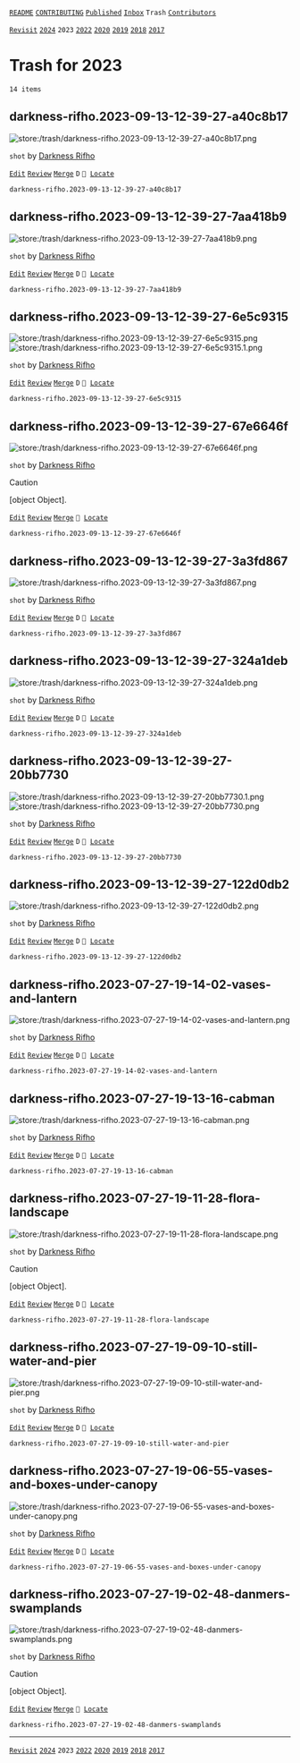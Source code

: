 [`README`](../../README.md) [`CONTRIBUTING`](../../CONTRIBUTING.md) [`Published`](../published/index.md) [`Inbox`](../inbox/index.md) `Trash` [`Contributors`](../contributors.md)

[`Revisit`](revisit.md) [`2024`](index.md) `2023` [`2022`](2022.md) [`2020`](2020.md) [`2019`](2019.md) [`2018`](2018.md) [`2017`](2017.md)

# Trash for 2023

`14 items`

## <span id="darkness-rifho.2023-09-13-12-39-27-a40c8b17">darkness-rifho.2023-09-13-12-39-27-a40c8b17</span>

![store:/trash/darkness-rifho.2023-09-13-12-39-27-a40c8b17.png](../../assets/previews/trash/darkness-rifho.2023-09-13-12-39-27-a40c8b17.avif "darkness-rifho.2023-09-13-12-39-27-a40c8b17")

`shot` by [Darkness Rifho](../contributors.md#darkness-rifho)

[`Edit`](https://github.com/dehero/mwscr/issues/new?labels=editing&amp;template=editing.yml&amp;title=darkness-rifho.2023-09-13-12-39-27-a40c8b17&amp;postContent=store%3A%2Ftrash%2Fdarkness-rifho.2023-09-13-12-39-27-a40c8b17.png&amp;postTitle=&amp;postTitleRu=&amp;postAuthor=darkness-rifho&amp;postType=shot&amp;postEngine=&amp;postAddon=&amp;postTags=&amp;postLocation=&amp;postMark=D&amp;postViolation=&amp;postTrash=&amp;postRequest=) [`Review`](https://github.com/dehero/mwscr/issues/new?labels=review&amp;template=review.yml&amp;title=darkness-rifho.2023-09-13-12-39-27-a40c8b17) [`Merge`](https://github.com/dehero/mwscr/issues/new?labels=merging&amp;template=merging.yml&amp;title=darkness-rifho.2023-09-13-12-39-27-a40c8b17) `D` <code>📍 [Locate](https://github.com/dehero/mwscr/issues/new?labels=location&template=location.yml&title=darkness-rifho.2023-09-13-12-39-27-a40c8b17)</code>

```
darkness-rifho.2023-09-13-12-39-27-a40c8b17
```

## <span id="darkness-rifho.2023-09-13-12-39-27-7aa418b9">darkness-rifho.2023-09-13-12-39-27-7aa418b9</span>

![store:/trash/darkness-rifho.2023-09-13-12-39-27-7aa418b9.png](../../assets/previews/trash/darkness-rifho.2023-09-13-12-39-27-7aa418b9.avif "darkness-rifho.2023-09-13-12-39-27-7aa418b9")

`shot` by [Darkness Rifho](../contributors.md#darkness-rifho)

[`Edit`](https://github.com/dehero/mwscr/issues/new?labels=editing&amp;template=editing.yml&amp;title=darkness-rifho.2023-09-13-12-39-27-7aa418b9&amp;postContent=store%3A%2Ftrash%2Fdarkness-rifho.2023-09-13-12-39-27-7aa418b9.png&amp;postTitle=&amp;postTitleRu=&amp;postAuthor=darkness-rifho&amp;postType=shot&amp;postEngine=&amp;postAddon=&amp;postTags=&amp;postLocation=&amp;postMark=D&amp;postViolation=&amp;postTrash=&amp;postRequest=) [`Review`](https://github.com/dehero/mwscr/issues/new?labels=review&amp;template=review.yml&amp;title=darkness-rifho.2023-09-13-12-39-27-7aa418b9) [`Merge`](https://github.com/dehero/mwscr/issues/new?labels=merging&amp;template=merging.yml&amp;title=darkness-rifho.2023-09-13-12-39-27-7aa418b9) `D` <code>📍 [Locate](https://github.com/dehero/mwscr/issues/new?labels=location&template=location.yml&title=darkness-rifho.2023-09-13-12-39-27-7aa418b9)</code>

```
darkness-rifho.2023-09-13-12-39-27-7aa418b9
```

## <span id="darkness-rifho.2023-09-13-12-39-27-6e5c9315">darkness-rifho.2023-09-13-12-39-27-6e5c9315</span>

![store:/trash/darkness-rifho.2023-09-13-12-39-27-6e5c9315.png](../../assets/previews/trash/darkness-rifho.2023-09-13-12-39-27-6e5c9315.avif "darkness-rifho.2023-09-13-12-39-27-6e5c9315")
![store:/trash/darkness-rifho.2023-09-13-12-39-27-6e5c9315.1.png](../../assets/previews/trash/darkness-rifho.2023-09-13-12-39-27-6e5c9315.1.avif "darkness-rifho.2023-09-13-12-39-27-6e5c9315.1")

`shot` by [Darkness Rifho](../contributors.md#darkness-rifho)

[`Edit`](https://github.com/dehero/mwscr/issues/new?labels=editing&amp;template=editing.yml&amp;title=darkness-rifho.2023-09-13-12-39-27-6e5c9315&amp;postContent=store%3A%2Ftrash%2Fdarkness-rifho.2023-09-13-12-39-27-6e5c9315.png%0Astore%3A%2Ftrash%2Fdarkness-rifho.2023-09-13-12-39-27-6e5c9315.1.png&amp;postTitle=&amp;postTitleRu=&amp;postAuthor=darkness-rifho&amp;postType=shot&amp;postEngine=&amp;postAddon=&amp;postTags=&amp;postLocation=&amp;postMark=D&amp;postViolation=&amp;postTrash=&amp;postRequest=) [`Review`](https://github.com/dehero/mwscr/issues/new?labels=review&amp;template=review.yml&amp;title=darkness-rifho.2023-09-13-12-39-27-6e5c9315) [`Merge`](https://github.com/dehero/mwscr/issues/new?labels=merging&amp;template=merging.yml&amp;title=darkness-rifho.2023-09-13-12-39-27-6e5c9315) `D` <code>📍 [Locate](https://github.com/dehero/mwscr/issues/new?labels=location&template=location.yml&title=darkness-rifho.2023-09-13-12-39-27-6e5c9315)</code>

```
darkness-rifho.2023-09-13-12-39-27-6e5c9315
```

## <span id="darkness-rifho.2023-09-13-12-39-27-67e6646f">darkness-rifho.2023-09-13-12-39-27-67e6646f</span>

![store:/trash/darkness-rifho.2023-09-13-12-39-27-67e6646f.png](../../assets/previews/trash/darkness-rifho.2023-09-13-12-39-27-67e6646f.avif "darkness-rifho.2023-09-13-12-39-27-67e6646f")

`shot` by [Darkness Rifho](../contributors.md#darkness-rifho)

> [!CAUTION]
> [object Object].

[`Edit`](https://github.com/dehero/mwscr/issues/new?labels=editing&amp;template=editing.yml&amp;title=darkness-rifho.2023-09-13-12-39-27-67e6646f&amp;postContent=store%3A%2Ftrash%2Fdarkness-rifho.2023-09-13-12-39-27-67e6646f.png&amp;postTitle=&amp;postTitleRu=&amp;postAuthor=darkness-rifho&amp;postType=shot&amp;postEngine=&amp;postAddon=&amp;postTags=&amp;postLocation=&amp;postMark=&amp;postViolation=non-vanilla-look&amp;postTrash=&amp;postRequest=) [`Review`](https://github.com/dehero/mwscr/issues/new?labels=review&amp;template=review.yml&amp;title=darkness-rifho.2023-09-13-12-39-27-67e6646f) [`Merge`](https://github.com/dehero/mwscr/issues/new?labels=merging&amp;template=merging.yml&amp;title=darkness-rifho.2023-09-13-12-39-27-67e6646f) <code>📍 [Locate](https://github.com/dehero/mwscr/issues/new?labels=location&template=location.yml&title=darkness-rifho.2023-09-13-12-39-27-67e6646f)</code>

```
darkness-rifho.2023-09-13-12-39-27-67e6646f
```

## <span id="darkness-rifho.2023-09-13-12-39-27-3a3fd867">darkness-rifho.2023-09-13-12-39-27-3a3fd867</span>

![store:/trash/darkness-rifho.2023-09-13-12-39-27-3a3fd867.png](../../assets/previews/trash/darkness-rifho.2023-09-13-12-39-27-3a3fd867.avif "darkness-rifho.2023-09-13-12-39-27-3a3fd867")

`shot` by [Darkness Rifho](../contributors.md#darkness-rifho)

[`Edit`](https://github.com/dehero/mwscr/issues/new?labels=editing&amp;template=editing.yml&amp;title=darkness-rifho.2023-09-13-12-39-27-3a3fd867&amp;postContent=store%3A%2Ftrash%2Fdarkness-rifho.2023-09-13-12-39-27-3a3fd867.png&amp;postTitle=&amp;postTitleRu=&amp;postAuthor=darkness-rifho&amp;postType=shot&amp;postEngine=&amp;postAddon=&amp;postTags=&amp;postLocation=&amp;postMark=D&amp;postViolation=&amp;postTrash=&amp;postRequest=) [`Review`](https://github.com/dehero/mwscr/issues/new?labels=review&amp;template=review.yml&amp;title=darkness-rifho.2023-09-13-12-39-27-3a3fd867) [`Merge`](https://github.com/dehero/mwscr/issues/new?labels=merging&amp;template=merging.yml&amp;title=darkness-rifho.2023-09-13-12-39-27-3a3fd867) `D` <code>📍 [Locate](https://github.com/dehero/mwscr/issues/new?labels=location&template=location.yml&title=darkness-rifho.2023-09-13-12-39-27-3a3fd867)</code>

```
darkness-rifho.2023-09-13-12-39-27-3a3fd867
```

## <span id="darkness-rifho.2023-09-13-12-39-27-324a1deb">darkness-rifho.2023-09-13-12-39-27-324a1deb</span>

![store:/trash/darkness-rifho.2023-09-13-12-39-27-324a1deb.png](../../assets/previews/trash/darkness-rifho.2023-09-13-12-39-27-324a1deb.avif "darkness-rifho.2023-09-13-12-39-27-324a1deb")

`shot` by [Darkness Rifho](../contributors.md#darkness-rifho)

[`Edit`](https://github.com/dehero/mwscr/issues/new?labels=editing&amp;template=editing.yml&amp;title=darkness-rifho.2023-09-13-12-39-27-324a1deb&amp;postContent=store%3A%2Ftrash%2Fdarkness-rifho.2023-09-13-12-39-27-324a1deb.png&amp;postTitle=&amp;postTitleRu=&amp;postAuthor=darkness-rifho&amp;postType=shot&amp;postEngine=&amp;postAddon=&amp;postTags=&amp;postLocation=&amp;postMark=D&amp;postViolation=&amp;postTrash=&amp;postRequest=) [`Review`](https://github.com/dehero/mwscr/issues/new?labels=review&amp;template=review.yml&amp;title=darkness-rifho.2023-09-13-12-39-27-324a1deb) [`Merge`](https://github.com/dehero/mwscr/issues/new?labels=merging&amp;template=merging.yml&amp;title=darkness-rifho.2023-09-13-12-39-27-324a1deb) `D` <code>📍 [Locate](https://github.com/dehero/mwscr/issues/new?labels=location&template=location.yml&title=darkness-rifho.2023-09-13-12-39-27-324a1deb)</code>

```
darkness-rifho.2023-09-13-12-39-27-324a1deb
```

## <span id="darkness-rifho.2023-09-13-12-39-27-20bb7730">darkness-rifho.2023-09-13-12-39-27-20bb7730</span>

![store:/trash/darkness-rifho.2023-09-13-12-39-27-20bb7730.1.png](../../assets/previews/trash/darkness-rifho.2023-09-13-12-39-27-20bb7730.1.avif "darkness-rifho.2023-09-13-12-39-27-20bb7730.1")
![store:/trash/darkness-rifho.2023-09-13-12-39-27-20bb7730.png](../../assets/previews/trash/darkness-rifho.2023-09-13-12-39-27-20bb7730.avif "darkness-rifho.2023-09-13-12-39-27-20bb7730")

`shot` by [Darkness Rifho](../contributors.md#darkness-rifho)

[`Edit`](https://github.com/dehero/mwscr/issues/new?labels=editing&amp;template=editing.yml&amp;title=darkness-rifho.2023-09-13-12-39-27-20bb7730&amp;postContent=store%3A%2Ftrash%2Fdarkness-rifho.2023-09-13-12-39-27-20bb7730.1.png%0Astore%3A%2Ftrash%2Fdarkness-rifho.2023-09-13-12-39-27-20bb7730.png&amp;postTitle=&amp;postTitleRu=&amp;postAuthor=darkness-rifho&amp;postType=shot&amp;postEngine=&amp;postAddon=&amp;postTags=&amp;postLocation=&amp;postMark=D&amp;postViolation=&amp;postTrash=&amp;postRequest=) [`Review`](https://github.com/dehero/mwscr/issues/new?labels=review&amp;template=review.yml&amp;title=darkness-rifho.2023-09-13-12-39-27-20bb7730) [`Merge`](https://github.com/dehero/mwscr/issues/new?labels=merging&amp;template=merging.yml&amp;title=darkness-rifho.2023-09-13-12-39-27-20bb7730) `D` <code>📍 [Locate](https://github.com/dehero/mwscr/issues/new?labels=location&template=location.yml&title=darkness-rifho.2023-09-13-12-39-27-20bb7730)</code>

```
darkness-rifho.2023-09-13-12-39-27-20bb7730
```

## <span id="darkness-rifho.2023-09-13-12-39-27-122d0db2">darkness-rifho.2023-09-13-12-39-27-122d0db2</span>

![store:/trash/darkness-rifho.2023-09-13-12-39-27-122d0db2.png](../../assets/previews/trash/darkness-rifho.2023-09-13-12-39-27-122d0db2.avif "darkness-rifho.2023-09-13-12-39-27-122d0db2")

`shot` by [Darkness Rifho](../contributors.md#darkness-rifho)

[`Edit`](https://github.com/dehero/mwscr/issues/new?labels=editing&amp;template=editing.yml&amp;title=darkness-rifho.2023-09-13-12-39-27-122d0db2&amp;postContent=store%3A%2Ftrash%2Fdarkness-rifho.2023-09-13-12-39-27-122d0db2.png&amp;postTitle=&amp;postTitleRu=&amp;postAuthor=darkness-rifho&amp;postType=shot&amp;postEngine=&amp;postAddon=&amp;postTags=&amp;postLocation=&amp;postMark=D&amp;postViolation=&amp;postTrash=&amp;postRequest=) [`Review`](https://github.com/dehero/mwscr/issues/new?labels=review&amp;template=review.yml&amp;title=darkness-rifho.2023-09-13-12-39-27-122d0db2) [`Merge`](https://github.com/dehero/mwscr/issues/new?labels=merging&amp;template=merging.yml&amp;title=darkness-rifho.2023-09-13-12-39-27-122d0db2) `D` <code>📍 [Locate](https://github.com/dehero/mwscr/issues/new?labels=location&template=location.yml&title=darkness-rifho.2023-09-13-12-39-27-122d0db2)</code>

```
darkness-rifho.2023-09-13-12-39-27-122d0db2
```

## <span id="darkness-rifho.2023-07-27-19-14-02-vases-and-lantern">darkness-rifho.2023-07-27-19-14-02-vases-and-lantern</span>

![store:/trash/darkness-rifho.2023-07-27-19-14-02-vases-and-lantern.png](../../assets/previews/trash/darkness-rifho.2023-07-27-19-14-02-vases-and-lantern.avif "darkness-rifho.2023-07-27-19-14-02-vases-and-lantern")

`shot` by [Darkness Rifho](../contributors.md#darkness-rifho)

[`Edit`](https://github.com/dehero/mwscr/issues/new?labels=editing&amp;template=editing.yml&amp;title=darkness-rifho.2023-07-27-19-14-02-vases-and-lantern&amp;postContent=store%3A%2Ftrash%2Fdarkness-rifho.2023-07-27-19-14-02-vases-and-lantern.png&amp;postTitle=&amp;postTitleRu=&amp;postAuthor=darkness-rifho&amp;postType=shot&amp;postEngine=&amp;postAddon=&amp;postTags=&amp;postLocation=&amp;postMark=D&amp;postViolation=&amp;postTrash=&amp;postRequest=) [`Review`](https://github.com/dehero/mwscr/issues/new?labels=review&amp;template=review.yml&amp;title=darkness-rifho.2023-07-27-19-14-02-vases-and-lantern) [`Merge`](https://github.com/dehero/mwscr/issues/new?labels=merging&amp;template=merging.yml&amp;title=darkness-rifho.2023-07-27-19-14-02-vases-and-lantern) `D` <code>📍 [Locate](https://github.com/dehero/mwscr/issues/new?labels=location&template=location.yml&title=darkness-rifho.2023-07-27-19-14-02-vases-and-lantern)</code>

```
darkness-rifho.2023-07-27-19-14-02-vases-and-lantern
```

## <span id="darkness-rifho.2023-07-27-19-13-16-cabman">darkness-rifho.2023-07-27-19-13-16-cabman</span>

![store:/trash/darkness-rifho.2023-07-27-19-13-16-cabman.png](../../assets/previews/trash/darkness-rifho.2023-07-27-19-13-16-cabman.avif "darkness-rifho.2023-07-27-19-13-16-cabman")

`shot` by [Darkness Rifho](../contributors.md#darkness-rifho)

[`Edit`](https://github.com/dehero/mwscr/issues/new?labels=editing&amp;template=editing.yml&amp;title=darkness-rifho.2023-07-27-19-13-16-cabman&amp;postContent=store%3A%2Ftrash%2Fdarkness-rifho.2023-07-27-19-13-16-cabman.png&amp;postTitle=&amp;postTitleRu=&amp;postAuthor=darkness-rifho&amp;postType=shot&amp;postEngine=&amp;postAddon=&amp;postTags=&amp;postLocation=&amp;postMark=D&amp;postViolation=&amp;postTrash=&amp;postRequest=) [`Review`](https://github.com/dehero/mwscr/issues/new?labels=review&amp;template=review.yml&amp;title=darkness-rifho.2023-07-27-19-13-16-cabman) [`Merge`](https://github.com/dehero/mwscr/issues/new?labels=merging&amp;template=merging.yml&amp;title=darkness-rifho.2023-07-27-19-13-16-cabman) `D` <code>📍 [Locate](https://github.com/dehero/mwscr/issues/new?labels=location&template=location.yml&title=darkness-rifho.2023-07-27-19-13-16-cabman)</code>

```
darkness-rifho.2023-07-27-19-13-16-cabman
```

## <span id="darkness-rifho.2023-07-27-19-11-28-flora-landscape">darkness-rifho.2023-07-27-19-11-28-flora-landscape</span>

![store:/trash/darkness-rifho.2023-07-27-19-11-28-flora-landscape.png](../../assets/previews/trash/darkness-rifho.2023-07-27-19-11-28-flora-landscape.avif "darkness-rifho.2023-07-27-19-11-28-flora-landscape")

`shot` by [Darkness Rifho](../contributors.md#darkness-rifho)

> [!CAUTION]
> [object Object].

[`Edit`](https://github.com/dehero/mwscr/issues/new?labels=editing&amp;template=editing.yml&amp;title=darkness-rifho.2023-07-27-19-11-28-flora-landscape&amp;postContent=store%3A%2Ftrash%2Fdarkness-rifho.2023-07-27-19-11-28-flora-landscape.png&amp;postTitle=&amp;postTitleRu=&amp;postAuthor=darkness-rifho&amp;postType=shot&amp;postEngine=&amp;postAddon=&amp;postTags=&amp;postLocation=&amp;postMark=D&amp;postViolation=non-vanilla-look&amp;postTrash=&amp;postRequest=) [`Review`](https://github.com/dehero/mwscr/issues/new?labels=review&amp;template=review.yml&amp;title=darkness-rifho.2023-07-27-19-11-28-flora-landscape) [`Merge`](https://github.com/dehero/mwscr/issues/new?labels=merging&amp;template=merging.yml&amp;title=darkness-rifho.2023-07-27-19-11-28-flora-landscape) `D` <code>📍 [Locate](https://github.com/dehero/mwscr/issues/new?labels=location&template=location.yml&title=darkness-rifho.2023-07-27-19-11-28-flora-landscape)</code>

```
darkness-rifho.2023-07-27-19-11-28-flora-landscape
```

## <span id="darkness-rifho.2023-07-27-19-09-10-still-water-and-pier">darkness-rifho.2023-07-27-19-09-10-still-water-and-pier</span>

![store:/trash/darkness-rifho.2023-07-27-19-09-10-still-water-and-pier.png](../../assets/previews/trash/darkness-rifho.2023-07-27-19-09-10-still-water-and-pier.avif "darkness-rifho.2023-07-27-19-09-10-still-water-and-pier")

`shot` by [Darkness Rifho](../contributors.md#darkness-rifho)

[`Edit`](https://github.com/dehero/mwscr/issues/new?labels=editing&amp;template=editing.yml&amp;title=darkness-rifho.2023-07-27-19-09-10-still-water-and-pier&amp;postContent=store%3A%2Ftrash%2Fdarkness-rifho.2023-07-27-19-09-10-still-water-and-pier.png&amp;postTitle=&amp;postTitleRu=&amp;postAuthor=darkness-rifho&amp;postType=shot&amp;postEngine=&amp;postAddon=&amp;postTags=&amp;postLocation=&amp;postMark=D&amp;postViolation=&amp;postTrash=&amp;postRequest=) [`Review`](https://github.com/dehero/mwscr/issues/new?labels=review&amp;template=review.yml&amp;title=darkness-rifho.2023-07-27-19-09-10-still-water-and-pier) [`Merge`](https://github.com/dehero/mwscr/issues/new?labels=merging&amp;template=merging.yml&amp;title=darkness-rifho.2023-07-27-19-09-10-still-water-and-pier) `D` <code>📍 [Locate](https://github.com/dehero/mwscr/issues/new?labels=location&template=location.yml&title=darkness-rifho.2023-07-27-19-09-10-still-water-and-pier)</code>

```
darkness-rifho.2023-07-27-19-09-10-still-water-and-pier
```

## <span id="darkness-rifho.2023-07-27-19-06-55-vases-and-boxes-under-canopy">darkness-rifho.2023-07-27-19-06-55-vases-and-boxes-under-canopy</span>

![store:/trash/darkness-rifho.2023-07-27-19-06-55-vases-and-boxes-under-canopy.png](../../assets/previews/trash/darkness-rifho.2023-07-27-19-06-55-vases-and-boxes-under-canopy.avif "darkness-rifho.2023-07-27-19-06-55-vases-and-boxes-under-canopy")

`shot` by [Darkness Rifho](../contributors.md#darkness-rifho)

[`Edit`](https://github.com/dehero/mwscr/issues/new?labels=editing&amp;template=editing.yml&amp;title=darkness-rifho.2023-07-27-19-06-55-vases-and-boxes-under-canopy&amp;postContent=store%3A%2Ftrash%2Fdarkness-rifho.2023-07-27-19-06-55-vases-and-boxes-under-canopy.png&amp;postTitle=&amp;postTitleRu=&amp;postAuthor=darkness-rifho&amp;postType=shot&amp;postEngine=&amp;postAddon=&amp;postTags=&amp;postLocation=&amp;postMark=D&amp;postViolation=&amp;postTrash=&amp;postRequest=) [`Review`](https://github.com/dehero/mwscr/issues/new?labels=review&amp;template=review.yml&amp;title=darkness-rifho.2023-07-27-19-06-55-vases-and-boxes-under-canopy) [`Merge`](https://github.com/dehero/mwscr/issues/new?labels=merging&amp;template=merging.yml&amp;title=darkness-rifho.2023-07-27-19-06-55-vases-and-boxes-under-canopy) `D` <code>📍 [Locate](https://github.com/dehero/mwscr/issues/new?labels=location&template=location.yml&title=darkness-rifho.2023-07-27-19-06-55-vases-and-boxes-under-canopy)</code>

```
darkness-rifho.2023-07-27-19-06-55-vases-and-boxes-under-canopy
```

## <span id="darkness-rifho.2023-07-27-19-02-48-danmers-swamplands">darkness-rifho.2023-07-27-19-02-48-danmers-swamplands</span>

![store:/trash/darkness-rifho.2023-07-27-19-02-48-danmers-swamplands.png](../../assets/previews/trash/darkness-rifho.2023-07-27-19-02-48-danmers-swamplands.avif "darkness-rifho.2023-07-27-19-02-48-danmers-swamplands")

`shot` by [Darkness Rifho](../contributors.md#darkness-rifho)

> [!CAUTION]
> [object Object].

[`Edit`](https://github.com/dehero/mwscr/issues/new?labels=editing&amp;template=editing.yml&amp;title=darkness-rifho.2023-07-27-19-02-48-danmers-swamplands&amp;postContent=store%3A%2Ftrash%2Fdarkness-rifho.2023-07-27-19-02-48-danmers-swamplands.png&amp;postTitle=&amp;postTitleRu=&amp;postAuthor=darkness-rifho&amp;postType=shot&amp;postEngine=&amp;postAddon=&amp;postTags=&amp;postLocation=&amp;postMark=&amp;postViolation=non-vanilla-look&amp;postTrash=&amp;postRequest=) [`Review`](https://github.com/dehero/mwscr/issues/new?labels=review&amp;template=review.yml&amp;title=darkness-rifho.2023-07-27-19-02-48-danmers-swamplands) [`Merge`](https://github.com/dehero/mwscr/issues/new?labels=merging&amp;template=merging.yml&amp;title=darkness-rifho.2023-07-27-19-02-48-danmers-swamplands) <code>📍 [Locate](https://github.com/dehero/mwscr/issues/new?labels=location&template=location.yml&title=darkness-rifho.2023-07-27-19-02-48-danmers-swamplands)</code>

```
darkness-rifho.2023-07-27-19-02-48-danmers-swamplands
```

---

[`Revisit`](revisit.md) [`2024`](index.md) `2023` [`2022`](2022.md) [`2020`](2020.md) [`2019`](2019.md) [`2018`](2018.md) [`2017`](2017.md)
